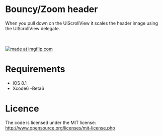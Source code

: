 Bouncy/Zoom header 
==============

When you pull down on the UIScrollView it scales the header image using the UIScrollView delegate.


<br><br>
<a href="https://imgflip.com/gif/xqq1f"><img src="https://i.imgflip.com/xqq1f.gif" title="made at imgflip.com"/></a>
<br>


Requirements
==============
- iOS 8.1
- Xcode6 -Beta6

Licence
================
The code is licensed under the MIT license: http://www.opensource.org/licenses/mit-license.php
